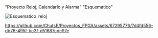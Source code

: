 "Proyecto Reloj, Calendario y Alarma" 
"Esquematico"


![Esquematico_reloj](https://github.com/ChutsE/Proyectos_FPGA/assets/67295776/8dd36deb-5df2-4fcb-82f5-0048ff46405e)

https://github.com/ChutsE/Proyectos_FPGA/assets/67295776/7d4fd556-db76-495f-bc3f-d51687cdc97e

